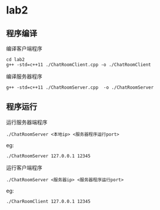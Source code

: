 # lab2 

## 程序编译

编译客户端程序
```shell
cd lab2
g++ -std=c++11 ./ChatRoomClient.cpp -o ./ChatRoomClient
```

编译服务器程序
```shell
g++ -std=c++11 ./ChatRoomServer.cpp  -o ./ChatRoomServer
```

## 程序运行

运行服务器端程序
```shell
./ChatRoomServer <本地ip> <服务器程序运行port>
```

eg:
```shell
./ChatRoomServer 127.0.0.1 12345
```


运行客户端程序
```shell
./ChatRoomServer <服务器ip> <服务器程序运行port>
```

eg:
```shell
./CharRoomClient 127.0.0.1 12345
```

